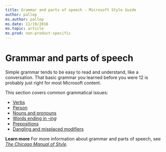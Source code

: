 ```yaml
---
title: Grammar and parts of speech - Microsoft Style Guide
author: pallep
ms.author: pallep
ms.date: 11/19/2016
ms.topic: article
ms.prod: non-product-specific
---
```


# Grammar and parts of speech

Simple
grammar tends to be easy to read and understand, like a
conversation. That basic grammar you learned before you were 12 is
probably just right for most Microsoft content. 

This section covers common grammatical issues:

  - [Verbs](/style-guide/grammar/verbs) 
  - [Person](/style-guide/grammar/person) 
  - [Nouns and pronouns](/style-guide/grammar/nouns-pronouns) 
  - [Words ending in *–ing*](/style-guide/grammar/ing-words) 
  - [Prepositions](/style-guide/grammar/prepositions) 
  - [Dangling and misplaced modifiers](/style-guide/grammar/dangling-misplaced-modifiers) 

**Learn more** For more information about grammar and parts of speech, see *[The Chicago Manual of Style](http://www.chicagomanualofstyle.org/home.html)*.

